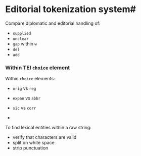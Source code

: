# Editorial tokenization system#

Compare diplomatic and editorial handling of:

- `supplied`
- `unclear`
- `gap` within `w`
- `del`
- `add`

### Within TEI `choice` element

Within `choice` elements:

- `orig` vs `reg`
- `expan` vs `abbr`
- `sic` vs `corr`




-

To find lexical entities within a raw string:

- verify that characters are valid
- split on white space
-  strip punctuation


